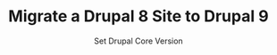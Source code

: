 ---
title: Migrate a Drupal 8 Site to Drupal 9
subtitle: Set Drupal Core Version
description: 
categories: [develop]
tags: [code, launch, migrate, site, updates]
contributors: [wordsmither]
reviewed: "2021-03-31"
layout: guide
permalink: docs/guides/drupal-9-v8/drupal-core-version
anchorid: drupal-core-version
editpath: drupal-9-v8/07-drupal-core-version.md
---